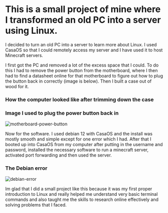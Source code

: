 # This is a small project of mine where I transformed an old PC into a server using Linux.

I decided to turn an old PC into a server to learn more about Linux. I used CasaOS so that I could remotely access my server and I have used it to host Minecraft servers.

I first got the PC and removed a lot of the excess space that I could. To do this I had to remove the power button from the motherboard, where I then had to find a datasheet online for that motherboard to figure out how to plug the button back in correctly (image is below). Then I built a case out of wood for it.

### How the computer looked like after trimming down the case


### Image I used to plug the power button back in
![motherboard-power-button](https://github.com/user-attachments/assets/01a316bd-3617-4a4f-a10d-a39ad96952d9)

Now for the software. I used debian 12 with CasaOS and the install was mostly smooth and simple except for one error which I had. After that I booted up into CasaOS from my computer after putting in the username and password, installed the necessary software to run a minecraft server, activated port forwarding and then used the server.

### The Debian error
![debian-error](https://github.com/user-attachments/assets/1f7a0087-5cd8-46cc-8ea2-27c772b197fa)

Im glad that I did a small project like this because it was my first proper introduction to Linux and really helped me understand very basic terminal commands and also taught me the skills to research online effectively and solving problems that I faced.
